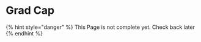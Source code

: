 # Grad Cap

{% hint style="danger" %}
This Page is not complete yet. Check back later
{% endhint %}


